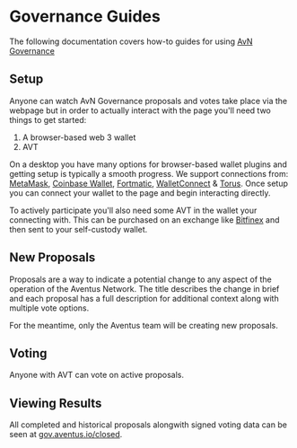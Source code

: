 # Governance Guides

The following documentation covers how-to guides for using [AvN Governance](https://gov.aventus.io/)

## Setup

Anyone can watch AvN Governance proposals and votes take place via the webpage but in order to actually interact with the page you'll need two things to get started:

1. A browser-based web 3 wallet
2. AVT

On a desktop you have many options for browser-based wallet plugins and getting setup is typically a smooth progress. We support connections from: [MetaMask](https://metamask.io/), [Coinbase Wallet](https://wallet.coinbase.com/), [Fortmatic](https://fortmatic.com/), [WalletConnect](https://walletconnect.org/) & [Torus](https://toruswallet.io/). Once setup you can connect your wallet to the page and begin interacting directly.

To actively participate you'll also need some AVT in the wallet your connecting with. This can be purchased on an exchange like [Bitfinex](https://www.bitfinex.com/) and then sent to your self-custody wallet.

## New Proposals

Proposals are a way to indicate a potential change to any aspect of the operation of the Aventus Network. The title describes the change in brief and each proposal has a full description for additional context along with multiple vote options.

For the meantime, only the Aventus team will be creating new proposals.

## Voting

Anyone with AVT can vote on active proposals.

## Viewing Results

All completed and historical proposals alongwith signed voting data can be seen at [gov.aventus.io/closed](https://gov.aventus.io/#/aventus.eth/closed).
